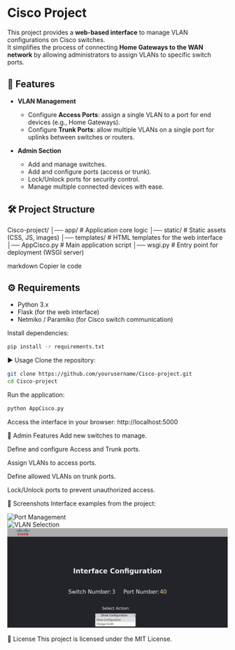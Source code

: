 # Cisco Project  

This project provides a **web-based interface** to manage VLAN configurations on Cisco switches.  
It simplifies the process of connecting **Home Gateways to the WAN network** by allowing administrators to assign VLANs to specific switch ports.  

## 🚀 Features  
- **VLAN Management**  
  - Configure **Access Ports**: assign a single VLAN to a port for end devices (e.g., Home Gateways).  
  - Configure **Trunk Ports**: allow multiple VLANs on a single port for uplinks between switches or routers.  

- **Admin Section**  
  - Add and manage switches.  
  - Add and configure ports (access or trunk).  
  - Lock/Unlock ports for security control.  
  - Manage multiple connected devices with ease.  

## 🛠️ Project Structure  
Cisco-project/
│── app/ # Application core logic
│── static/ # Static assets (CSS, JS, images)
│── templates/ # HTML templates for the web interface
│── AppCisco.py # Main application script
│── wsgi.py # Entry point for deployment (WSGI server)

markdown
Copier le code

## ⚙️ Requirements  
- Python 3.x  
- Flask (for the web interface)  
- Netmiko / Paramiko (for Cisco switch communication)  

Install dependencies:  
```bash
pip install -r requirements.txt
```
▶️ Usage
Clone the repository:

```bash
git clone https://github.com/yourusername/Cisco-project.git
cd Cisco-project
```
Run the application:

```bash
python AppCisco.py
```
Access the interface in your browser:
http://localhost:5000

🔐 Admin Features
Add new switches to manage.

Define and configure Access and Trunk ports.

Assign VLANs to access ports.

Define allowed VLANs on trunk ports.

Lock/Unlock ports to prevent unauthorized access.

📸 Screenshots
Interface examples from the project:

![Port Management](./Screenshot%202025-09-25%20at%2015-55-32%20Port.png)  
![VLAN Selection](./Screenshot%202025-09-25%20at%2016-00-39%20Sélec.png)  
![Admin Dashboard](./Screenshot%20from%202025-09-25%2016-06-14.png) 


📜 License
This project is licensed under the MIT License.
